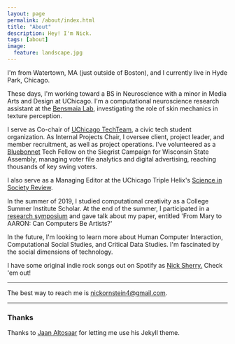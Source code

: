 ```yaml
---
layout: page
permalink: /about/index.html
title: "About"
description: Hey! I'm Nick.
tags: [about]
image:
  feature: landscape.jpg
---
```

I'm from Watertown, MA (just outside of Boston), and I currently live in Hyde Park, Chicago.

These days, I'm working toward a BS in Neuroscience with a minor in Media Arts and Design at UChicago. I'm a computational neuroscience research assistant at the [Bensmaia Lab](https://bensmaialab.github.io), investigating the role of skin mechanics in texture perception.

I serve as Co-chair of [UChicago TechTeam](uchicagotechteam.com), a civic tech student organization. As Internal Projects Chair, I oversee client, project leader, and member recruitment, as well as project operations. I've volunteered as a [Bluebonnet](https://www.bluebonnetdata.org/) Tech Fellow on the Siegrist Campaign for Wisconsin State Assembly, managing voter file analytics and digital advertising, reaching thousands of key swing voters.

I also serve as a Managing Editor at the UChicago Triple Helix's [Science in Society Review](https://thetriplehelix.uchicago.edu/sisr).

In the summer of 2019, I studied computational creativity as a College Summer Institute Scholar. At the end of the summer, I participated in a [research symposium](https://ccrf.uchicago.edu/2019-college-summer-institute-closing-symposium-proceedings-full-text) and gave talk about my paper, entitled 'From Mary to AARON: Can Computers Be Artists?'

In the future, I'm looking to learn more about Human Computer Interaction, Computational Social Studies, and Critical Data Studies. I'm fascinated by the social dimensions of technology. 

I have some original indie rock songs out on Spotify as [Nick Sherry.](https://open.spotify.com/artist/6390rs9KTBkuqLehOrrL28) Check 'em out!

---

The best way to reach me is [nickornstein4@gmail.com](mailto:nickornstein4@gmail.com). 

<p style="text-align:center">
<a href="https://twitter.com/ornsteinnick"><i class="fab fa-twitter"></i></a>
<a href="https://www.linkedin.com/in/nicholas-ornstein-0571a7155/"><i class="fab fa-linkedin"></i></a>
<a href="https://open.spotify.com/artist/6390rs9KTBkuqLehOrrL28"><i class="fab fa-spotify"></i></a>
<a href="https://github.com/nbso13"><i class="fab fa-github"></i></a>
</p>


---
### Thanks

Thanks to [Jaan Altosaar](https://github.com/altosaar/jaan.io) for letting me use his Jekyll theme.